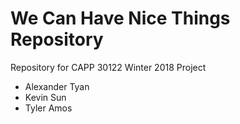 # We Can Have Nice Things Repository

Repository for CAPP 30122 Winter 2018 Project

  * Alexander Tyan
  * Kevin Sun
  * Tyler Amos